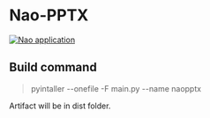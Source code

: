 # Nao-PPTX
[![Nao application](https://github.com/drewzxcvbnm/Nao-PPTX/actions/workflows/python-app.yml/badge.svg)](https://github.com/drewzxcvbnm/Nao-PPTX/actions/workflows/python-app.yml)
## Build command
> pyintaller --onefile -F main.py --name naopptx

Artifact will be in dist folder.
